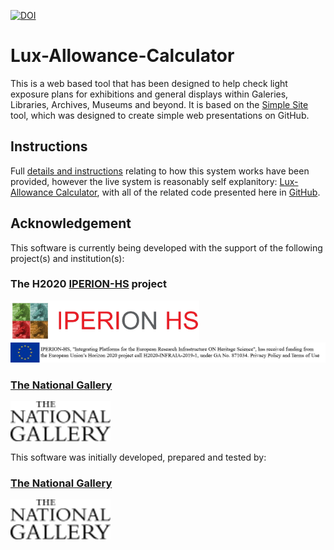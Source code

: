 [![DOI](https://zenodo.org/badge/DOI/10.5281/zenodo.7902664.svg)](https://doi.org/10.5281/zenodo.7902664)
# Lux-Allowance-Calculator

This is a web based tool that has been designed to help check light exposure plans for exhibitions and general displays within Galeries, Libraries, Archives, Museums and beyond. It is based on the [Simple Site](https://github.com/jpadfield/simple-site) tool, which was designed to create simple web presentations on GitHub.

## Instructions
Full [details and instructions](https://national-gallery.github.io/Lux-Allowance-Calculator/instructions.html) relating to how this system works have been provided, however the live system is reasonably self explanitory: [Lux-Allowance Calculator](https://national-gallery.github.io/Lux-Allowance-Calculator/), with all of the related code presented here in [GitHub](https://github.com/national-gallery/Lux-Allowance-Calculator).

## Acknowledgement

This software is currently being developed with the support of the following project(s) and institution(s):

### The H2020 [IPERION-HS](https://www.iperionhs.eu/) project
[<img height="64px" src="docs/graphics/IPERION-HS%20Logo.png" alt="IPERION-HS">](https://www.iperionhs.eu/)<br/>
[<img height="32px" src="docs/graphics/iperionhs-eu-tag2.png" alt="IPERION-HS">](https://www.iperionhs.eu/)

### [The National Gallery](https://www.nationalgallery.org.uk)
[<img height="64px" src="docs/graphics/ng-logo-black-100x40.png" alt="The National Gallery">](https://www.nationalgallery.org.uk/research)

This software was initially developed, prepared and tested by:

### [The National Gallery](https://www.nationalgallery.org.uk)
[<img height="64px" src="docs/graphics/ng-logo-black-100x40.png" alt="The National Gallery">](https://www.nationalgallery.org.uk/research)

